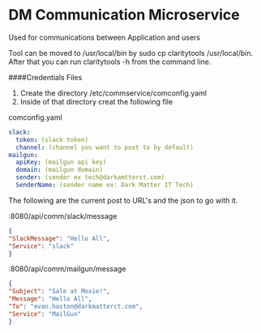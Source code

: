# DM Communication Microservice
Used for communications between Application and users





Tool can be moved to /usr/local/bin by sudo cp claritytools /usr/local/bin.  After that you can run claritytools -h from the command line. 


####Credentials Files

1. Create the directory /etc/commservice/comconfig.yaml
2. Inside of that directory creat the following file 

comconfig.yaml

```yaml
slack:
  token: (slack token)
  channel: (channel you want to post to by default)
mailgun:
  apiKey: (mailgun api key)
  domain: (mailgun domain)
  sender: (sender ex tech@darkamtterct.com)
  SenderName: (sender name ex: Dark Matter IT Tech)
```

The following are the current post to URL's and the json to go with it. 

:8080/api/comm/slack/message

```json 
{
"SlackMessage": "Hello All",
"Service": "slack"
}
```

:8080/api/comm/mailgun/message
```json
{
"Subject": "Sale at Moxie!",
"Message": "Hello All",
"To": "evan.haston@darkmatterct.com",
"Service": "MailGun"
}
```

